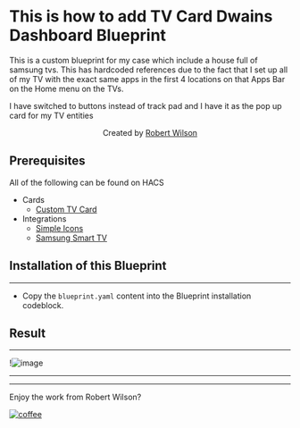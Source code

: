 # This is how to add TV Card Dwains Dashboard Blueprint
This is a custom blueprint for my case which include a house full of samsung tvs.  This has hardcoded references due to the fact that I set up all of my TV with the exact same apps in the first 4 locations on that Apps Bar on the Home menu on the TVs. 

I have switched to buttons instead of track pad and I have it as the pop up card for my TV entities 

<p align="center">Created by <a href="https://github.com/rwilson131">Robert Wilson</a>
</p> 
 
## Prerequisites
All of the following can be found on HACS
  - Cards
    - [Custom TV Card](https://github.com/usernein/tv-cards)
  - Integrations
    - [Simple Icons](https://github.com/vigonotion/hass-simpleicons)
    - [Samsung Smart TV](https://github.com/ollo69/ha-samsungtv-smart)


## Installation of this Blueprint
---
- Copy the `blueprint.yaml` content into the Blueprint installation codeblock.

## Result
___
!![image](https://github.com/rwilson131/dwains-dashboard-blueprints/blob/main/card-blueprints/normal-cards/TVCard/TVCardScreenShot.png)

___
---
Enjoy the work from Robert Wilson?

[![coffee](https://www.buymeacoffee.com/assets/img/custom_images/black_img.png)](https://www.buymeacoffee.com/rwilson131)
